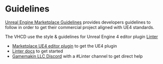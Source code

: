# Guidelines

[Unreal Engine Marketplace Guidelines](https://www.unrealengine.com/en-US/marketplace-guidelines) provides developers 
guidelines to follow in order to get their commercial project aligned with UE4 standards.

The VHCD use the style & guidelines for Unreal Engine 4 editor plugin [Linter](https://github.com/Allar/ue4-style-guide)
- [Marketplace UE4 editor plugin](https://www.unrealengine.com/marketplace/en-US/product/linter) to get the UE4 plugin
- [Linter docs](https://ue4-style-guide.readthedocs.io/en/latest/) to get started
- [Gamemakin LLC Discord]( http://discord.gamemak.in) with a #Linter channel to get direct help